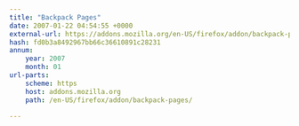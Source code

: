 ```yaml
---
title: "Backpack Pages"
date: 2007-01-22 04:54:55 +0000
external-url: https://addons.mozilla.org/en-US/firefox/addon/backpack-pages/
hash: fd0b3a8492967bb66c36610891c28231
annum:
    year: 2007
    month: 01
url-parts:
    scheme: https
    host: addons.mozilla.org
    path: /en-US/firefox/addon/backpack-pages/

---
```



